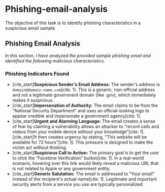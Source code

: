 # Phishing-email-analysis
The objective of this task is to identify phishing characteristics in a suspicious email sample.


## Phishing Email Analysis

*In this section, I have analyzed the provided sample phishing email and identified the following malicious characteristics.*

### Phishing Indicators Found

* [cite_start]**Suspicious Sender's Email Address:** The sender's address is `domain@domain-name.com`[cite: 1]. This is a generic, non-official address and not a legitimate government domain (like .gov), which immediately makes it suspicious.
* [cite_start]**Impersonation of Authority:** The email claims to be from the "National Security Department" and uses an official-looking logo to appear credible and impersonate a government agency[cite: 1].
* [cite_start]**Urgent and Alarming Language:** The email creates a sense of fear by claiming a vulnerability allows an attacker to "record calls and videos from your mobile device without your knowledge"[cite: 1]. [cite_start]It then creates urgency by stating, "This website will be available for 72 hours"[cite: 1]. This pressure is designed to make the victim act without thinking.
* [cite_start]**Suspicious Call to Action:** The primary goal is to get the user to click the "Facetime Verification" button[cite: 1]. In a real-world scenario, hovering over this link would likely reveal a malicious URL that is not related to Apple or any government entity.
* [cite_start]**Generic Salutation:** The email is addressed to "Your email" instead of the recipient's actual name[cite: 1]. Legitimate and important security alerts from a service you use are typically personalized.
